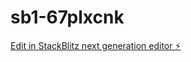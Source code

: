 # sb1-67plxcnk

[Edit in StackBlitz next generation editor ⚡️](https://stackblitz.com/~/github.com/ataarji-ui21/sb1-67plxcnk)
